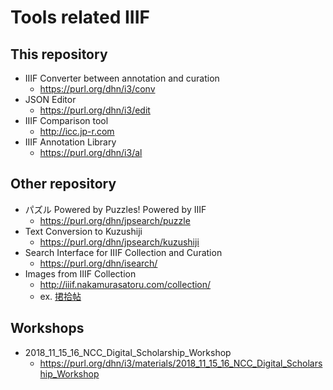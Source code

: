 # Tools related IIIF

## This repository
* IIIF Converter between annotation and curation
  * https://purl.org/dhn/i3/conv
* JSON Editor
  * https://purl.org/dhn/i3/edit
* IIIF Comparison tool
  * http://icc.jp-r.com
* IIIF Annotation Library
  * https://purl.org/dhn/i3/al
  
## Other repository
* パズル Powered by Puzzles! Powered by IIIF
  * https://purl.org/dhn/jpsearch/puzzle
* Text Conversion to Kuzushiji
  * https://purl.org/dhn/jpsearch/kuzushiji
* Search Interface for IIIF Collection and Curation
  * https://purl.org/dhn/isearch/
* Images from IIIF Collection
  * http://iiif.nakamurasatoru.com/collection/
  * ex. [捃拾帖](http://iiif.nakamurasatoru.com/collection/#/?u=https://archdataset.dl.itc.u-tokyo.ac.jp/collections/tanaka/image/collection.json&random=true)
  
## Workshops
* 2018_11_15_16_NCC_Digital_Scholarship_Workshop
  * https://purl.org/dhn/i3/materials/2018_11_15_16_NCC_Digital_Scholarship_Workshop

